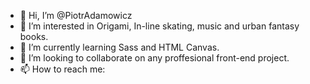 - 👋 Hi, I’m @PiotrAdamowicz
- 👀 I’m interested in Origami, In-line skating, music and urban fantasy books.
- 🌱 I’m currently learning Sass and HTML Canvas.
- 💞️ I’m looking to collaborate on any proffesional front-end project.
- 📫 How to reach me: 

<!---
PiotrAdamowicz/PiotrAdamowicz is a ✨ special ✨ repository because its `README.md` (this file) appears on your GitHub profile.
You can click the Preview link to take a look at your changes.
--->
